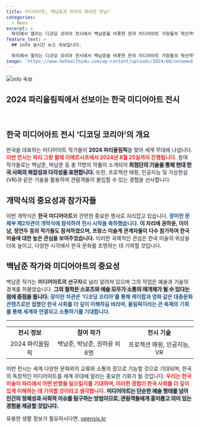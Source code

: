 ```yaml
---
title: 미디어아트, 백남준과 파리의 화려한 만남!
categories:
  - News
excerpt: >
  파리에서 열리는 디코딩 코리아 전시에서 백남준을 비롯한 한국 미디어아트 거장들의 혁신적인 작품을 만날 수 있습니다. 첨단 기술로 한국 사회의 복잡성을 경험하며 올림픽의 예술적 메시지를 느껴보세요!
feature_text: >
  ## info 실시간 뉴스 속보입니다.

  파리에서 열리는 디코딩 코리아 전시에서 백남준을 비롯한 한국 미디어아트 거장들의 혁신적인 작품을 만날 수 있습니다. 첨단 기술로 한국 사회의 복잡성을 경험하며 올림픽의 예술적 메시지를 느껴보세요!
image: 'https://www.behealthy4u.com/wp-content/uploads/2024/06/unnamed-file.png'
---
```


<p><img src="https://www.behealthy4u.com/wp-content/uploads/2024/06/unnamed-file.png" alt="info 속보" /></p>

<h2 data-ke-size="size26">2024 파리올림픽에서 선보이는 한국 미디어아트 전시</h2>

<p data-ke-size="size16">&nbsp;</p>

<h2 data-ke-size="size26">한국 미디어아트 전시 ‘디코딩 코리아’의 개요</h2>

<p data-ke-size="size16">한국을 대표하는 미디어아트 작가들이 <b>2024 파리올림픽</b>을 맞아 세계 무대에 나섭니다. <b><span style="color: #ee2323;">이번 전시는 파리 그랑 팔레 이메르시프에서 2024년 8월 25일까지 진행됩니다.</span></b> 참여 작가들로는 백남준, 박남준 등 총 11명의 작품이 소개되어 <b><span style="background-color: #21538527;">최첨단의 기술을 통해 현대 한국 사회의 복잡성과 다각성을 표현합니다.</span></b> 또한, 프로젝션 매핑, 인공지능 및 가상현실(VR)과 같은 기술을 활용하여 관람객들이 몰입할 수 있는 경험을 선사합니다.</p>

<h2 data-ke-size="size26">개막식의 중요성과 참가자들</h2>

<p data-ke-size="size16">이번 개막식은 <b>한국 미디어아트</b>와 관련한 중요한 행사로 자리잡고 있습니다. <b><span style="color: #1a5490;">장미란 문체부 제2차관이 개막식에 참석하여 전시 시작을 축하했습니다.</span></b> <b><span style="ee2323;">이 자리에 권하윤, 이이남, 정연두 등의 작가들도 참석하였으며, 프랑스 미술계 관계자들이 다수 참가하여 한국 미술에 대한 높은 관심을 보여주었습니다.</span></b> 이러한 국제적인 관심은 한국 미술의 위상을 더욱 높이고, 다양한 시각에서 한국 문화를 조명하는 데 기여할 것입니다.</p>

<h2 data-ke-size="size26">백남준 작가와 미디어아트의 중요성</h2>

<p data-ke-size="size16">백남준 작가는 <b>미디어아트의 선구자</b>로 널리 알려져 있으며 그의 작업은 예술과 기술의 경계를 허물었습니다. <b><span style="background-color: #21538527;">그의 철학은 스포츠와 예술 모두가 소통의 매개체가 될 수 있다는 점에 중점을 둡니다.</span></b> <b><span style="color: #1a5490;">장미란 차관은 ‘디코딩 코리아’를 통해 케이팝과 영화 같은 대중문화 콘텐츠로만 접했던 한국 사회를 더 깊이 이해하길 바라며, 올림픽이라는 큰 축제의 기회를 통해 세계와 연결되고 소통하기를 기대합니다.</span></b></p>

<hr>

<table style="width: 100%; border-collapse: collapse;">
<tr>
<td style="text-align: center; height: 17px;"><b>전시 정보</b></td>
<td style="text-align: center; height: 17px;"><b>참여 작가</b></td>
<td style="text-align: center; height: 17px;"><b>전시 기술</b></td>
</tr>
<tr>
<td style="text-align: center; height: 17px;">2024 파리올림픽</td>
<td style="text-align: center; height: 17px;">백남준, 박남준, 권하윤 외 8명</td>
<td style="text-align: center; height: 17px;">프로젝션 매핑, 인공지능, VR</td>
</tr>
</table>

<p data-ke-size="size16">이번 전시는 세계 다양한 문화와의 교류와 소통의 장으로 기능할 것으로 기대되며, 한국의 독창적인 미디어아트를 세계 무대에 알리는 중요한 기회가 될 것입니다. <b><span style="color: #ee2323;">우리는 한국 미술이 파리에서 어떤 반향을 일으킬지를 기대하며, 이러한 경험이 한국 사회를 더 깊이 있게 이해하는 데 기여할 것이라고 생각합니다.</span></b> <b><span style="background-color: #21538527;">미디어아트는 단순한 예술 형태를 넘어 인간의 정체성과 사회적 이슈를 탐구하는 방법이므로, 관람객들에게 흥미롭고 의미 있는 경험을 제공할 것입니다.</span></b> </p>
유용한 생활 정보가 필요하시다면, <a href="https://opensis.kr" rel="dofollow">opensis.kr</a>


